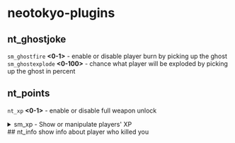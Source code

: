 # neotokyo-plugins
## nt_ghostjoke
`sm_ghostfire` **<0-1>** - enable or disable player burn by picking up the ghost  
`sm_ghostexplode` **<0-100>** - chance what player will be exploded by picking up the ghost in percent
## nt_points
`nt_xp` **<0-1>** - enable or disable full weapon unlock  
<details>
  <summary>sm_xp - Show or manipulate players' XP</summary>
  
   `sm_xp` - Show XP for all players.  
   `sm_xp` **<player>** - Show XP for a specific player.  
   `sm_xp` **<player> <value>** - Set XP for a player.  
   `sm_xp` **<player> <+/-><value>** - Add or subtract XP from a player.  
   `sm_xp` * **<+/-><value>** - Adjust XP for all players.  
   `sm_xp` **<jinrai/nsf> <value>** - Set or adjust XP for a team.  

</details>
## nt_info
show info about player who killed you
